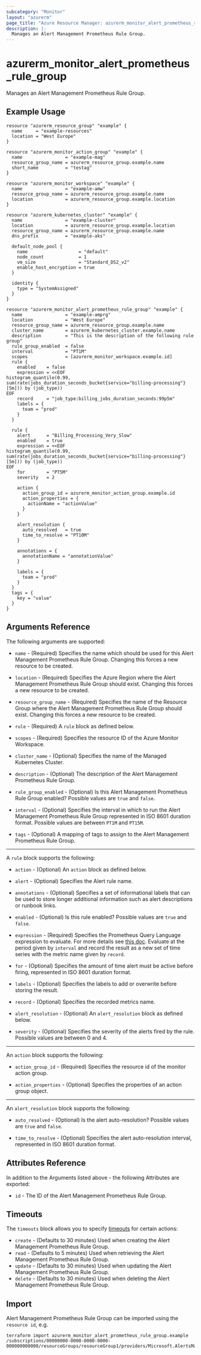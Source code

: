 ```yaml
---
subcategory: "Monitor"
layout: "azurerm"
page_title: "Azure Resource Manager: azurerm_monitor_alert_prometheus_rule_group"
description: |-
  Manages an Alert Management Prometheus Rule Group.
---
```


# azurerm_monitor_alert_prometheus_rule_group

Manages an Alert Management Prometheus Rule Group.

## Example Usage

```hcl
resource "azurerm_resource_group" "example" {
  name     = "example-resources"
  location = "West Europe"
}

resource "azurerm_monitor_action_group" "example" {
  name                = "example-mag"
  resource_group_name = azurerm_resource_group.example.name
  short_name          = "testag"
}

resource "azurerm_monitor_workspace" "example" {
  name                = "example-amw"
  resource_group_name = azurerm_resource_group.example.name
  location            = azurerm_resource_group.example.location
}

resource "azurerm_kubernetes_cluster" "example" {
  name                = "example-cluster"
  location            = azurerm_resource_group.example.location
  resource_group_name = azurerm_resource_group.example.name
  dns_prefix          = "example-aks"

  default_node_pool {
    name                   = "default"
    node_count             = 1
    vm_size                = "Standard_DS2_v2"
    enable_host_encryption = true
  }

  identity {
    type = "SystemAssigned"
  }
}

resource "azurerm_monitor_alert_prometheus_rule_group" "example" {
  name                = "example-amprg"
  location            = "West Europe"
  resource_group_name = azurerm_resource_group.example.name
  cluster_name        = azurerm_kubernetes_cluster.example.name
  description         = "This is the description of the following rule group"
  rule_group_enabled  = false
  interval            = "PT1M"
  scopes              = [azurerm_monitor_workspace.example.id]
  rule {
    enabled    = false
    expression = <<EOF
histogram_quantile(0.99, sum(rate(jobs_duration_seconds_bucket{service="billing-processing"}[5m])) by (job_type))
EOF
    record     = "job_type:billing_jobs_duration_seconds:99p5m"
    labels = {
      team = "prod"
    }
  }

  rule {
    alert      = "Billing_Processing_Very_Slow"
    enabled    = true
    expression = <<EOF
histogram_quantile(0.99, sum(rate(jobs_duration_seconds_bucket{service="billing-processing"}[5m])) by (job_type))
EOF
    for        = "PT5M"
    severity   = 2

    action {
      action_group_id = azurerm_monitor_action_group.example.id
      action_properties = {
        actionName = "actionValue"
      }
    }

    alert_resolution {
      auto_resolved   = true
      time_to_resolve = "PT10M"
    }

    annotations = {
      annotationName = "annotationValue"
    }

    labels = {
      team = "prod"
    }
  }
  tags = {
    key = "value"
  }
}
```

## Arguments Reference

The following arguments are supported:

* `name` - (Required) Specifies the name which should be used for this Alert Management Prometheus Rule Group. Changing this forces a new resource to be created.

* `location` - (Required) Specifies the Azure Region where the Alert Management Prometheus Rule Group should exist. Changing this forces a new resource to be created.

* `resource_group_name` - (Required) Specifies the name of the Resource Group where the Alert Management Prometheus Rule Group should exist. Changing this forces a new resource to be created.

* `rule` - (Required) A `rule` block as defined below.

* `scopes` - (Required) Specifies the resource ID of the Azure Monitor Workspace.

* `cluster_name` - (Optional) Specifies the name of the Managed Kubernetes Cluster.

* `description` - (Optional) The description of the Alert Management Prometheus Rule Group.

* `rule_group_enabled` - (Optional) Is this Alert Management Prometheus Rule Group enabled? Possible values are `true` and `false`.

* `interval` - (Optional) Specifies the interval in which to run the Alert Management Prometheus Rule Group represented in ISO 8601 duration format. Possible values are between `PT1M` and `PT15M`.

* `tags` - (Optional) A mapping of tags to assign to the Alert Management Prometheus Rule Group.

---

A `rule` block supports the following:

* `action` - (Optional) An `action` block as defined below.

* `alert` - (Optional) Specifies the Alert rule name.

* `annotations` - (Optional) Specifies a set of informational labels that can be used to store longer additional information such as alert descriptions or runbook links.

* `enabled` - (Optional) Is this rule enabled? Possible values are `true` and `false`.

* `expression` - (Required) Specifies the Prometheus Query Language expression to evaluate. For more details see [this doc](https://prometheus.io/docs/prometheus/latest/querying/basics). Evaluate at the period given by `interval` and record the result as a new set of time series with the metric name given by `record`. 

* `for` - (Optional) Specifies the amount of time alert must be active before firing, represented in ISO 8601 duration format.

* `labels` - (Optional) Specifies the labels to add or overwrite before storing the result.

* `record` - (Optional) Specifies the recorded metrics name.

* `alert_resolution` - (Optional) An `alert_resolution` block as defined below.

* `severity` - (Optional) Specifies the severity of the alerts fired by the rule. Possible values are between 0 and 4.

---

An `action` block supports the following:

* `action_group_id` - (Required) Specifies the resource id of the monitor action group.

* `action_properties` - (Optional) Specifies the properties of an action group object.

---

An `alert_resolution` block supports the following:

* `auto_resolved` - (Optional) Is the alert auto-resolution? Possible values are `true` and `false`.

* `time_to_resolve` - (Optional) Specifies the alert auto-resolution interval, represented in ISO 8601 duration format.

## Attributes Reference

In addition to the Arguments listed above - the following Attributes are exported:

* `id` - The ID of the Alert Management Prometheus Rule Group.


## Timeouts

The `timeouts` block allows you to specify [timeouts](https://www.terraform.io/docs/configuration/resources.html#timeouts) for certain actions:

* `create` - (Defaults to 30 minutes) Used when creating the Alert Management Prometheus Rule Group.
* `read` - (Defaults to 5 minutes) Used when retrieving the Alert Management Prometheus Rule Group.
* `update` - (Defaults to 30 minutes) Used when updating the Alert Management Prometheus Rule Group.
* `delete` - (Defaults to 30 minutes) Used when deleting the Alert Management Prometheus Rule Group.

## Import

Alert Management Prometheus Rule Group can be imported using the `resource id`, e.g.

```shell
terraform import azurerm_monitor_alert_prometheus_rule_group.example /subscriptions/00000000-0000-0000-0000-000000000000/resourceGroups/resourceGroup1/providers/Microsoft.AlertsManagement/prometheusRuleGroups/ruleGroup1
```
